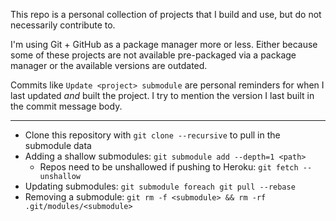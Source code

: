 This repo is a personal collection of projects that I build and use, but do not
necessarily contribute to.

I'm using Git + GitHub as a package manager more or less. Either because some of
these projects are not available pre-packaged via a package manager or the
available versions are outdated.

Commits like `Update <project> submodule` are personal reminders for when
I last updated *and* built the project. I try to mention the version I
last built in the commit message body.

---

- Clone this repository with `git clone --recursive` to pull in the submodule data
- Adding a shallow submodules: `git submodule add --depth=1 <path>`
  - Repos need to be unshallowed if pushing to Heroku: `git fetch --unshallow`
- Updating submodules: `git submodule foreach git pull --rebase`
- Removing a submodule: `git rm -f <submodule> && rm -rf .git/modules/<submodule>`
